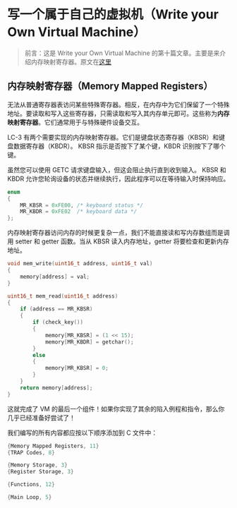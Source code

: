 # 写一个属于自己的虚拟机（Write your Own Virtual Machine）

> 前言：这是 Write your Own Virtual Machine 的第十篇文章。主要是来介绍内存映射寄存器。原文在[这里](https://justinmeiners.github.io/lc3-vm/)



## 内存映射寄存器（Memory Mapped Registers）



无法从普通寄存器表访问某些特殊寄存器。相反，在内存中为它们保留了一个特殊地址。要读取和写入这些寄存器，只需读取和写入其内存单元即可。这些称为**内存映射寄存器**。它们通常用于与特殊硬件设备交互。



LC-3 有两个需要实现的内存映射寄存器。它们是键盘状态寄存器（KBSR）和键盘数据寄存器（KBDR）。 KBSR 指示是否按下了某个键，KBDR 识别按下了哪个键。



虽然您可以使用 GETC 请求键盘输入，但这会阻止执行直到收到输入。 KBSR 和 KBDR 允许您轮询设备的状态并继续执行，因此程序可以在等待输入时保持响应。



```c
enum
{
    MR_KBSR = 0xFE00, /* keyboard status */
    MR_KBDR = 0xFE02  /* keyboard data */
};
```





内存映射寄存器访问内存的时候更复杂一点，我们不能直接读和写内存数组而是调用 setter 和 getter 函数。当从 KBSR 读入内存地址，getter 将要检查和更新内存地址。



```c
void mem_write(uint16_t address, uint16_t val)
{
    memory[address] = val;
}

uint16_t mem_read(uint16_t address)
{
    if (address == MR_KBSR)
    {
        if (check_key())
        {
            memory[MR_KBSR] = (1 << 15);
            memory[MR_KBDR] = getchar();
        }
        else
        {
            memory[MR_KBSR] = 0;
        }
    }
    return memory[address];
}
```



这就完成了 VM 的最后一个组件！如果你实现了其余的陷入例程和指令，那么你几乎已经准备好尝试了！



我们编写的所有内容都应按以下顺序添加到 C 文件中：

```c
{Memory Mapped Registers, 11}
{TRAP Codes, 8}

{Memory Storage, 3}
{Register Storage, 3}

{Functions, 12}

{Main Loop, 5}
```

